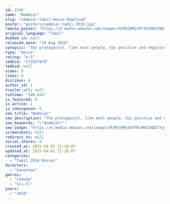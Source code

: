 ```yaml
---
id: 2106
name: "Nambiar"
slug: "nambiar-tamil-movie-download"
poster: "posters/nambiar-tamil-2016.jpg"
remote_poster: "https://m.media-amazon.com/images/M/MV5BMjdhYTRiMmItNDZlYy00MjU1LThmZTUtNTViZjA2M2Y1MGQ3XkEyXkFqcGc@._V1_SX300.jpg"
original_language: "Tamil"
dubbed_in: null
released_date: "19 Aug 2016"
synopsis: "The protagonist, like most people, has positive and negative thoughts; however, in his case, the negative thoughts take on a life of their own."
type: "movie"
rating: "4.5"
imdbid: "tt3557978"
tmdbid: null
views: 0
likes: 0
dislikes: 0
author_id: 1
trailer_url: null
runtime: "140 min"
is_featured: 0
is_active: 1
is_comingsoon: 0
seo_title: "Nambiar"
seo_description: "The protagonist, like most people, has positive and negative thoughts; however, in his case, the negative thoughts take on a life of their own."
seo_keywords: "\"Nambiar\""
seo_image: "https://m.media-amazon.com/images/M/MV5BMjdhYTRiMmItNDZlYy00MjU1LThmZTUtNTViZjA2M2Y1MGQ3XkEyXkFqcGc@._V1_SX300.jpg"
screenshots: null
redirect_to: null
social_shares: 0
created_at: 2025-04-01 11:26:07
updated_at: 2025-04-01 11:26:07
categories:
  - "Tamil 2016 Movies"
directors:
  - "Ganeshaa"
genres:
  - "Comedy"
  - "Sci-Fi"
years:
  - "2016"
---
```

